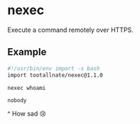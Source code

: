 # nexec

Execute a command remotely over HTTPS.

## Example

```bash
#!/usr/bin/env import -s bash
import tootallnate/nexec@1.1.0

nexec whoami
```

```
nobody
```

^ How sad 😢
